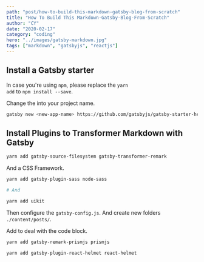 ```yaml
---
path: "post/how-to-build-this-markdown-gatsby-blog-from-scratch"
title: "How To Build This Markdown-Gatsby-Blog-From-Scratch"
author: "CY"
date: "2020-02-17"
category: "coding"
hero: "../images/gatsby-markdown.jpg"
tags: ["markdown", "gatsbyjs", "reactjs"]
---
```


## Install a Gatsby starter

In case you're using <code>npm</code>, please replace the <code>yarn add</code> to <code>npm install --save</code>.

Change the <code><new-app-name></code> into your project name.

```sh
gatsby new <new-app-name> https://github.com/gatsbyjs/gatsby-starter-hello-world
```

## Install Plugins to Transformer Markdown with Gatsby

```sh
yarn add gatsby-source-filesystem gatsby-transformer-remark
```

And a CSS Framework.

```sh
yarn add gatsby-plugin-sass node-sass

# And

yarn add uikit
```

Then configure the <code>gatsby-config.js</code>. And create new folders <code>./content/posts/</code>.

Add to deal with the code block.

```sh
yarn add gatsby-remark-prismjs prismjs
```

```sh
yarn add gatsby-plugin-react-helmet react-helmet
```